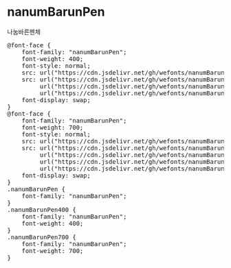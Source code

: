 # nanumBarunPen
나눔바른펜체

<pre>
@font-face {
    font-family: "nanumBarunPen";
    font-weight: 400;
    font-style: normal;
    src: url("https://cdn.jsdelivr.net/gh/wefonts/nanumBarunPen/nanumBarunPen-Regular.eot");
    src: url("https://cdn.jsdelivr.net/gh/wefonts/nanumBarunPen/nanumBarunPen-Regular.eot?#iefix") format("embedded-opentype"),
         url("https://cdn.jsdelivr.net/gh/wefonts/nanumBarunPen/nanumBarunPen-Regular.woff2") format("woff2"),
         url("https://cdn.jsdelivr.net/gh/wefonts/nanumBarunPen/nanumBarunPen-Regular.woff") format("woff");
    font-display: swap;
}
@font-face {
    font-family: "nanumBarunPen";
    font-weight: 700;
    font-style: normal;
    src: url("https://cdn.jsdelivr.net/gh/wefonts/nanumBarunPen/nanumBarunPen-Bold.eot");
    src: url("https://cdn.jsdelivr.net/gh/wefonts/nanumBarunPen/nanumBarunPen-Bold.eot?#iefix") format("embedded-opentype"),
         url("https://cdn.jsdelivr.net/gh/wefonts/nanumBarunPen/nanumBarunPen-Bold.woff2") format("woff2"),
         url("https://cdn.jsdelivr.net/gh/wefonts/nanumBarunPen/nanumBarunPen-Bold.woff") format("woff"),
         url("https://cdn.jsdelivr.net/gh/wefonts/nanumBarunPen/nanumBarunPen-Bold.ttf") format("truetype");
    font-display: swap;
}
.nanumBarunPen {
    font-family: "nanumBarunPen";
}
.nanumBarunPen400 {
    font-family: "nanumBarunPen";
    font-weight: 400;
}
.nanumBarunPen700 {
    font-family: "nanumBarunPen";
    font-weight: 700;
}
</pre>
